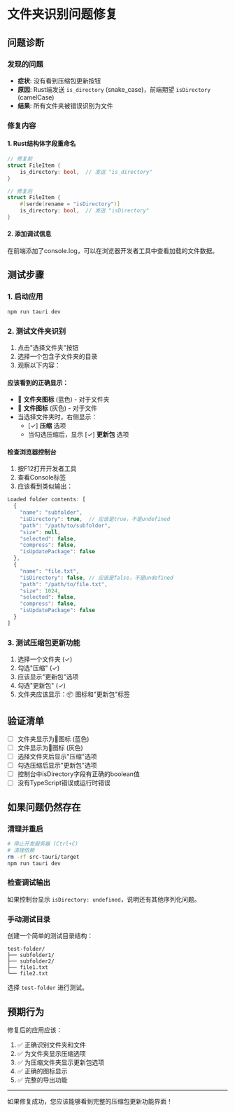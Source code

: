# 文件夹识别问题修复

## 问题诊断

### 发现的问题
- **症状**: 没有看到压缩包更新按钮
- **原因**: Rust端发送 `is_directory` (snake_case)，前端期望 `isDirectory` (camelCase)
- **结果**: 所有文件夹被错误识别为文件

### 修复内容

#### 1. Rust结构体字段重命名
```rust
// 修复前
struct FileItem {
    is_directory: bool,  // 发送 "is_directory"
}

// 修复后  
struct FileItem {
    #[serde(rename = "isDirectory")]
    is_directory: bool,  // 发送 "isDirectory"
}
```

#### 2. 添加调试信息
在前端添加了console.log，可以在浏览器开发者工具中查看加载的文件数据。

## 测试步骤

### 1. 启动应用
```bash
npm run tauri dev
```

### 2. 测试文件夹识别
1. 点击"选择文件夹"按钮
2. 选择一个包含子文件夹的目录
3. 观察以下内容：

#### 应该看到的正确显示：
- 📁 **文件夹图标** (蓝色) - 对于文件夹
- 📄 **文件图标** (灰色) - 对于文件
- 当选择文件夹时，右侧显示：
  - [✓] **压缩** 选项
  - 当勾选压缩后，显示 [✓] **更新包** 选项

#### 检查浏览器控制台
1. 按F12打开开发者工具
2. 查看Console标签
3. 应该看到类似输出：
```javascript
Loaded folder contents: [
  {
    "name": "subfolder",
    "isDirectory": true,  // 应该是true，不是undefined
    "path": "/path/to/subfolder",
    "size": null,
    "selected": false,
    "compress": false,
    "isUpdatePackage": false
  },
  {
    "name": "file.txt", 
    "isDirectory": false, // 应该是false，不是undefined
    "path": "/path/to/file.txt",
    "size": 1024,
    "selected": false,
    "compress": false,
    "isUpdatePackage": false
  }
]
```

### 3. 测试压缩包更新功能
1. 选择一个文件夹 (✓)
2. 勾选"压缩" (✓) 
3. 应该显示"更新包"选项
4. 勾选"更新包" (✓)
5. 文件夹应该显示：📦 图标和"更新包"标签

## 验证清单

- [ ] 文件夹显示为📁图标 (蓝色)
- [ ] 文件显示为📄图标 (灰色)  
- [ ] 选择文件夹后显示"压缩"选项
- [ ] 勾选压缩后显示"更新包"选项
- [ ] 控制台中isDirectory字段有正确的boolean值
- [ ] 没有TypeScript错误或运行时错误

## 如果问题仍然存在

### 清理并重启
```bash
# 停止开发服务器 (Ctrl+C)
# 清理依赖
rm -rf src-tauri/target
npm run tauri dev
```

### 检查调试输出
如果控制台显示 `isDirectory: undefined`，说明还有其他序列化问题。

### 手动测试目录
创建一个简单的测试目录结构：
```
test-folder/
├── subfolder1/
├── subfolder2/
├── file1.txt
└── file2.txt
```

选择 `test-folder` 进行测试。

## 预期行为

修复后的应用应该：
1. ✅ 正确识别文件夹和文件
2. ✅ 为文件夹显示压缩选项
3. ✅ 为压缩文件夹显示更新包选项
4. ✅ 正确的图标显示
5. ✅ 完整的导出功能

---

如果修复成功，您应该能够看到完整的压缩包更新功能界面！
